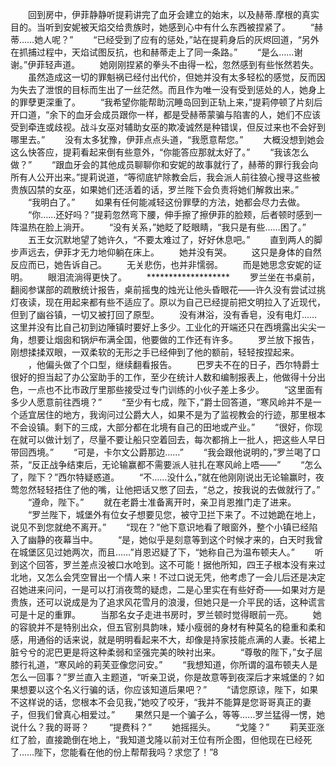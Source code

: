 　　回到房中，伊菲静静听提莉讲完了血牙会建立的始末，以及赫蒂.摩根的真实目的。当听到安妮被天焰交给贵族时，她感到心中有什么东西被捏紧了。
　　“赫蒂……她人呢？”
　　“已经受到了应有的惩处，”站在提莉身后的灰烬回道，“另外在抓捕过程中，天焰试图反抗，也和赫蒂走上了同一条路。”
　　“是么……谢谢。”伊菲轻声道。
　　她刚刚捏紧的拳头不由得一松，忽然感到有些怅然若失。
　　虽然造成这一切的罪魁祸已经付出代价，但她并没有太多轻松的感觉，反而因为失去了泄恨的目标而生出了一丝茫然。而且作为唯一没有受到惩处的人，她身上的罪孽更深重了。
　　“我希望你能帮助沉睡岛回到正轨上来，”提莉停顿了片刻后开口道，“余下的血牙会成员跟你一样，都是受赫蒂蒙骗与陷害的人，她们不应该受到牵连或歧视。战斗女巫对辅助女巫的欺凌诚然是种错误，但反过来也不会好到哪里去。”
　　没有太多犹豫，伊菲点点头道，“我愿意帮您。”
　　大概没想到她会这么快答应，提莉看起来倒有些意外，“你能答应那就太好了。”
　　“我该怎么做？”
　　“跟血牙会的其他成员聊聊你和安妮的故事就行了，赫蒂的罪行我会向所有人公开出来。”提莉说道，“等彻底铲除教会后，我会派人前往狼心搜寻这些被贵族囚禁的女巫，如果她们还活着的话，罗兰陛下会负责将她们解救出来。”
　　“我明白了。”
　　如果有任何能减轻这份罪孽的方法，她都会尽力去做。
　　“你……还好吗？”提莉忽然弯下腰，伸手擦了擦伊菲的脸颊，后者顿时感到一阵温热在脸上淌开。
　　“没有关系，”她眨了眨眼睛，“我只是有些……困了。”
　　五王女沉默地望了她许久，“不要太难过了，好好休息吧。”
　　直到两人的脚步声远去，伊菲才无力地仰躺在床上。
　　她并没有哭。
　　这只是身体的自然反应而已，她告诉自己。
　　无关悲伤，也并非懦弱。
　　而是她思念安妮的证明。
　　眼泪流淌得更快了。
　　*******************
　　罗兰坐在书桌前，翻阅参谋部的疏散统计报告，桌前摇曳的烛光让他头昏眼花——许久没有尝试过挑灯夜读，现在用起来都有些不适应了。原以为自己已经提前把文明拉入了近现代，但到了幽谷镇，一切又被打回了原型。
　　没有淋浴，没有香皂，没有电灯……这里并没有比自己初到边陲镇时要好上多少。工业化的开端还只在西境露出尖尖一角，想要让烟囱和锅炉布满全国，他要做的工作还有许多。
　　罗兰放下报告，刚想揉揉双眼，一双柔软的无形之手已经伸到了他的额前，轻轻按捏起来。
　　，他偏头做了个口型，继续翻看报告。
　　巴罗夫不在的日子，西尔特爵士很好的担当起了办公室助手的工作，至少在统计人数和编制报表上，他做得十分出色，一点也不比市政厅里那些接受过专门训练的小伙子差上多少。
　　“这里面有多少人愿意前往西境？”
　　“至少有七成，陛下，”爵士回答道，“寒风岭并不是一个适宜居住的地方，我询问过公爵大人，如果不是为了监视教会的行迹，那里根本不会设镇。剩下的三成，大部分都在北境有自己的田地或产业。”
　　“很好，你现在就可以做计划了，尽量不要让船只空着回去，每次都捎上一批人，把这些人早日带回西境。”
　　“可是，卡尔文公爵那边……”
　　“我会跟他说明的，”罗兰喝了口茶，“反正战争结束后，无论输赢都不需要派人驻扎在寒风岭上唔——”
　　“怎么了，陛下？”西尔特疑惑道。
　　“不……没什么，”就在他刚刚说出无论输赢时，夜莺忽然轻轻捂住了他的嘴，让他把话又憋了回去，“总之，按我说的去做就行了。”
　　“遵命，陛下。”
　　就在老爵士准备离开时，亲卫肖恩推门走了进来。
　　“罗兰陛下，城堡外有位女子想要见您，被守卫拦下来了。不过她跪在地上，说见不到您就绝不离开。”
　　“现在？”他下意识地看了眼窗外，整个小镇已经陷入了幽静的夜幕当中。
　　“是，她似乎是刻意等到这个时候才来的，白天时我曾在城堡区见过她两次，而且……”肖恩迟疑了下，“她称自己为温布顿夫人。”
　　听到这个回答，罗兰差点没被口水呛到。这不可能！据他所知，四王子根本没有来过北地，又怎么会凭空冒出一个情人来！不过口说无凭，他考虑了一会儿后还是决定召她进来问问，一是可以打消夜莺的疑虑，二是心里实在有些好奇——如果对方是贵族，还可以说成是为了追求风花雪月的浪漫，但她只是一介平民的话，这种谎言可是十足的重罪。
　　当那名女子走进书房时，罗兰顿时觉得眼前一亮。
　　她的容貌并不是特别出众，但五官别具韵味，矮小瘦弱的身材有种莫名的稳重和柔和感，用通俗的话来说，就是明明看起来不大，却像是持家技能点满的人妻。长裙上脏兮兮的泥巴更是将这种柔弱和坚强完美的映衬出来。
　　“尊敬的陛下，”女子屈膝行礼道，“寒风岭的莉芙亚像您问安。”
　　“我想知道，你所谓的温布顿夫人是怎么一回事？”罗兰直入主题道，“听亲卫说，你是故意等到夜深后才来城堡的？如果想要以这个名义行骗的话，你应该知道后果吧？”
　　“请您原谅，陛下，如果不这样说的话，您根本不会见我，”她咬了咬牙，“我并不能算是您哥哥真正的妻子，但我们曾真心相爱过。”
　　果然只是一个骗子么，等等……罗兰猛得一愣，她说什么？我的哥哥？
　　“提费科？”
　　她摇摇头。
　　“戈隆？”
　　莉芙亚涨红了脸，直接跪倒在地上，“我知道戈隆以前对王位有所企图，但他现在已经死了……陛下，您能看在他的份上帮帮我吗？求您了！”8
　　